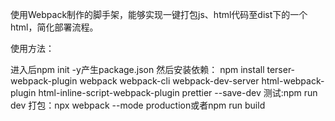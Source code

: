 使用Webpack制作的脚手架，能够实现一键打包js、html代码至dist下的一个html，简化部署流程。

使用方法：

进入后npm init -y产生package.json
然后安装依赖：
npm install terser-webpack-plugin webpack webpack-cli webpack-dev-server html-webpack-plugin html-inline-script-webpack-plugin prettier  --save-dev
测试:npm run dev
打包：npx webpack --mode production或者npm run build